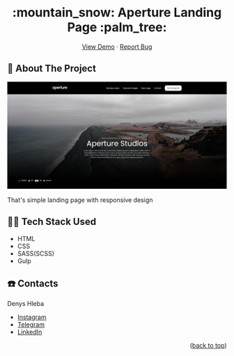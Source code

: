 <div id="top"></div>

<!-- Project name -->

<br />
<div align="center">

<h1 align="center">:mountain_snow: Aperture Landing Page :palm_tree:</h1>

  <p align="center">
    <a href="https://aperture-sigma.vercel.app/">View Demo</a>
    ·
    <a href="https://github.com/Denyska-H/Aperture/issues">Report Bug</a>
  </p>
</div>

<!-- About the project -->

## :bookmark_tabs: About The Project

![project screen](src/img/preview.png)

That's simple landing page with responsive design

<!-- Technologies -->

## :technologist: Tech Stack Used

- HTML
- CSS
- SASS(SCSS)
- Gulp

<!-- CONTACT -->

## :phone: Contacts

Denys Hleba

- [Instagram](https://www.instagram.com/denys.life9)
- [Telegram](https://t.me/realgemba)
- [LinkedIn](https://www.linkedin.com/in/denys-hleba-853326176/)

<p align="right">(<a href="#top">back to top</a>)</p>
